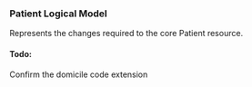 ### Patient Logical Model

Represents the changes required to the core Patient resource.


#### Todo:

Confirm the domicile code extension
